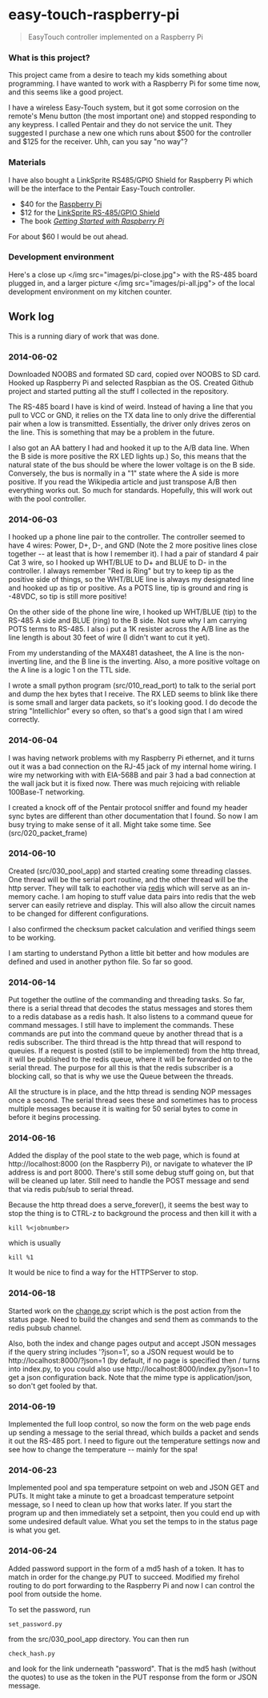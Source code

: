 # easy-touch-raspberry-pi

> EasyTouch controller implemented on a Raspberry Pi

### What is this project?

This project came from a desire to teach my kids something about programming.  I have wanted to work with a Raspberry Pi for some time now, and this seems like a good project.  

I have a wireless Easy-Touch system, but it got some corrosion on the remote's Menu button (the most important one) and stopped responding to any keypress. I called Pentair and they do not service the unit. They suggested I purchase a new one which runs about $500 for the controller and $125 for the receiver. Uhh, can you say "no way"?

### Materials

I have also bought a LinkSprite RS485/GPIO Shield for Raspberry Pi which will be the interface to the Pentair Easy-Touch controller.

* $40 for the [Raspberry Pi](https://www.sparkfun.com/products/11546)
* $12 for the [LinkSprite RS-485/GPIO Shield](https://www.sparkfun.com/products/12826)
* The book [*Getting Started with Raspberry Pi* ](http://www.amazon.com/Getting-Started-Raspberry-Pi-Make/dp/1449344216/ref=sr_1_1?ie=UTF8&qid=1401780695&sr=8-1&keywords=getting+started+with+raspberry+pi)

For about $60 I would be out ahead.

### Development environment

Here's a close up </img src="images/pi-close.jpg"> with the RS-485 board plugged in, and a larger picture </img src="images/pi-all.jpg"> of the local development environment on my kitchen counter.

## Work log

This is a running diary of work that was done.

### 2014-06-02

Downloaded NOOBS and formated SD card, copied over NOOBS to SD card. Hooked up Raspberry Pi and selected Raspbian as the OS. Created Github project and started putting all the stuff I collected in the repository.

The RS-485 board I have is kind of weird. Instead of having a line that you pull to VCC or GND, it relies on the TX data line to only drive the differential pair when a low is transmitted. Essentially, the driver only drives zeros on the line. This is something that may be a problem in the future.

I also got an AA battery I had and hooked it up to the A/B data line. When the B side is more positive the RX LED lights up.) So, this means that the natural state of the bus should be where the lower voltage is on the B side. Conversely, the bus is normally in a "1" state where the A side is more positive. If you read the Wikipedia article and just transpose A/B then everything works out. So much for standards.  Hopefully, this will work out with the pool controller.

### 2014-06-03

I hooked up a phone line pair to the controller. The controller seemed to have 4 wires: Power, D+, D-, and GND (Note the 2 more positive lines close together -- at least that is how I remember it).  I had a pair of standard 4 pair Cat 3 wire, so I hooked up WHT/BLUE to D+ and BLUE to D- in the controller. I always remember "Red is Ring" but try to keep tip as the positive side of things, so the WHT/BLUE line is always my designated line and hooked up as tip or positive. As a POTS line, tip is ground and ring is -48VDC, so tip is still more positive!

On the other side of the phone line wire, I hooked up WHT/BLUE (tip) to the RS-485 A side and BLUE (ring) to the B side. Not sure why I am carrying POTS terms to RS-485. I also i put a 1K resister across the A/B line as the line length is about 30 feet of wire (I didn't want to cut it yet).

From my understanding of the MAX481 datasheet, the A line is the non-inverting line, and the B line is the inverting. Also, a more positive voltage on the A line is a logic 1 on the TTL side.

I wrote a small python program (src/010_read_port) to talk to the serial port and dump the hex bytes that I receive. The RX LED seems to blink like there is some small and larger data packets, so it's looking good.  I do decode the string "Intellichlor" every so often, so that's a good sign that I am wired
correctly.

### 2014-06-04

I was having network problems with my Raspberry Pi ethernet, and it turns out it was a bad connection on the RJ-45 jack of my internal home wiring.  I wire my networking with with EIA-568B and pair 3 had a bad connection at the wall jack but it is fixed now. There was much rejoicing with reliable 100Base-T networking.

I created a knock off of the Pentair protocol sniffer and found my header sync bytes are different than other documentation that I found. So now I am busy trying to make sense of it all. Might take some time. See (src/020_packet_frame)

### 2014-06-10

Created (src/030_pool_app) and started creating some threading classes. One thread will be the serial port routine, and the other thread will be the http server.  They will talk to eachother via [redis](http://redis.io) which will serve as an in-memory cache. I am hoping to stuff value data pairs into redis that the web server can easily retrieve and display. This will also allow the circuit names to be changed for different configurations.

I also confirmed the checksum packet calculation and verified things seem to be working.

I am starting to understand Python a little bit better and how modules are defined and used in another python file. So far so good.

### 2014-06-14

Put together the outline of the commanding and threading tasks. So far, there is a serial thread that decodes the status messages and stores them to a redis database as a redis hash. It also listens to a command queue for command messages. I still have to implement the commands.  These commands are put into the command queue by another thread that is a redis subscriber. The third thread is the http thread that will respond to queuies. If a request is posted (still to be implemented) from the http thread, it will be published to the redis queue, where it will be forwarded on to the serial thread.  The purpose for all this is that the redis subscriber is a blocking call, so that is why we use the Queue between the threads.

All the structure is in place, and the http thread is sending NOP messages once a second. The serial thread sees these and sometimes has to process multiple messages because it is waiting for 50 serial bytes to come in before it begins processing.

### 2014-06-16

Added the display of the pool state to the web page, which is found at http://localhost:8000 (on the Raspberry Pi), or navigate to whatever the IP address is and port 8000. There's still some debug stuff going on, but that will be cleaned up later. Still need to handle the POST message and send that via redis pub/sub to serial thread.

Because the http thread does a serve_forever(), it seems the best way to stop the thing is to CTRL-z to background the process and then kill it with a 

    kill %<jobnumber>

which is usually 

    kill %1

It would be nice to find a way for the HTTPServer to stop.

### 2014-06-18

Started work on the [change.py](src/030_pool_app/web/change.py) script which is the post action from the status page. Need to build the changes and send them as commands to the redis pubsub channel.

Also, both the index and change pages output and accept JSON messages if the query string includes '?json=1', so a JSON request would be to http://localhost:8000/?json=1 (by default, if no page is specified then / turns into index.py, to you could also use http://localhost:8000/index.py?json=1 to get a json configuration back.  Note that the mime type is application/json, so don't get fooled by that.

### 2014-06-19

Implemented the full loop control, so now the form on the web page ends up sending a message to the serial thread, which builds a packet and sends it out the RS-485 port. I need to figure out the temperature settings now and see how to change the temperature -- mainly for the spa!

### 2014-06-23

Implemented pool and spa temperature setpoint on web and JSON GET and PUTs. It might take a minute to get a broadcast temperature setpoint message, so I need to clean up how that works later. If you start the program up and then immediately set a setpoint, then you could end up with some undesired default value. What you set the temps to in the status page is what you get.

### 2014-06-24

Added password support in the form of a md5 hash of a token. It has to match in order for the change.py PUT to succeed. Modified my firehol routing to do port forwarding to the Raspberry Pi and now I can control the pool from outside the home.

To set the password, run

    set_password.py

from the src/030_pool_app directory. You can then run

    check_hash.py

and look for the link underneath "password".  That is the md5 hash (without the quotes) to use as the token in the PUT response from the form or JSON message.

